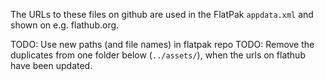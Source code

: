 The URLs to these files on github are used in the FlatPak `appdata.xml` and shown on
e.g. flathub.org.

TODO: Use new paths (and file names) in flatpak repo TODO: Remove the duplicates from
one folder below (`../assets/`), when the urls on flathub have been updated.
